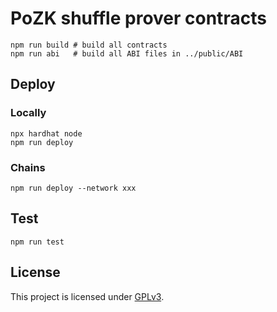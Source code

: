 # PoZK shuffle prover contracts

```
npm run build # build all contracts
npm run abi   # build all ABI files in ../public/ABI
```

## Deploy
### Locally
```
npx hardhat node
npm run deploy
```

### Chains
```
npm run deploy --network xxx
```

## Test
`npm run test`

## License

This project is licensed under [GPLv3](https://www.gnu.org/licenses/gpl-3.0.en.html).
